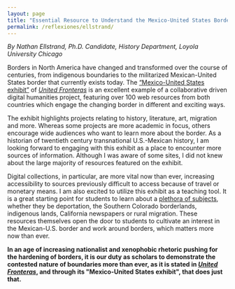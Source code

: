 ```yaml
---
layout: page
title: "Essential Resource to Understand the Mexico-United States Border Region"
permalink: /reflexiones/ellstrand/
---
```


*By Nathan Ellstrand, Ph.D. Candidate, History Department, Loyola University Chicago*

Borders in North America have changed and transformed over the course of centuries, from indigenous boundaries to the militarized Mexican-United States border that currently exists today. The [“Mexico-United States exhibit”](https://unitedfronteras.github.io/projects/) of [*United Fronteras*](https://unitedfronteras.github.io/) is an excellent example of a collaborative driven digital humanities project, featuring over 100 web resources from both countries which engage the changing border in different and exciting ways.

The exhibit highlights projects relating to history, literature, art, migration and more. Whereas some projects are more academic in focus, others encourage wide audiences who want to learn more about the border. As a historian of twentieth century transnational U.S.-Mexican history, I am looking forward to engaging with this exhibit as a place to encounter more sources of information. Although I was aware of some sites, I did not knew about the large majority of resources featured on the exhibit.

Digital collections, in particular, are more vital now than ever, increasing accessibility to sources previously difficult to access because of travel or monetary means. I am also excited to utilize this exhibit as a teaching tool. It is a great starting point for students to learn about a [plethora of subjects](https://unitedfronteras.github.io/ufexhibition_mexusa/search/), whether they be deportation, the Southern Colorado borderlands, indigenous lands, California newspapers or rural migration. These resources themselves open the door to students to cultivate an interest in the Mexican-U.S. border and work around borders, which matters more now than ever.  

**In an age of increasing nationalist and xenophobic rhetoric pushing for the hardening of borders, it is our duty as scholars to demonstrate the contested nature of boundaries more than ever, as it is stated in [*United Fronteras*](https://unitedfronteras.github.io/about/), and through its "Mexico-United States exhibit", that does just that.**
